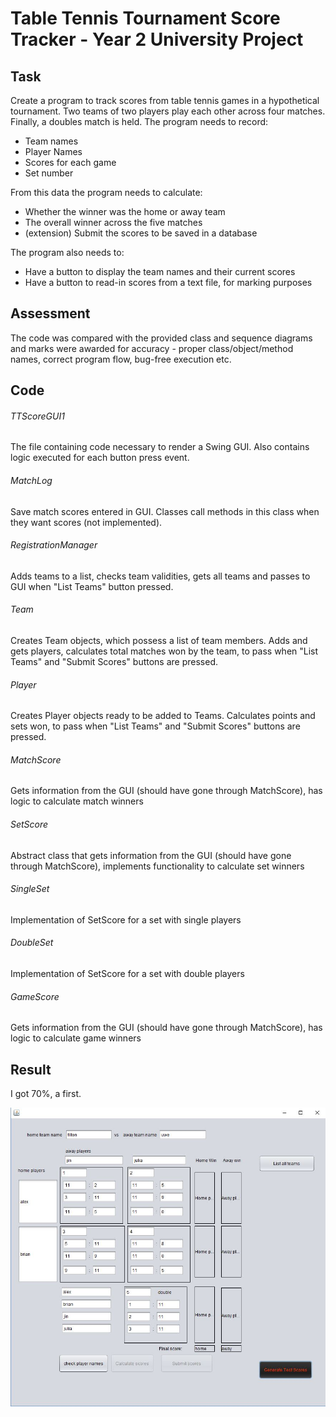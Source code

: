 # Table Tennis Tournament Score Tracker - Year 2 University Project

## Task
Create a program to track scores from table tennis games in a hypothetical tournament. Two teams of two players play each other across four matches. Finally, a doubles match is held. The program needs to record:

- Team names
- Player Names
- Scores for each game
- Set number

From this data the program needs to calculate:
- Whether the winner was the home or away team
- The overall winner across the five matches
- (extension) Submit the scores to be saved in a database

The program also needs to:
- Have a button to display the team names and their current scores
- Have a button to read-in scores from a text file, for marking purposes

## Assessment
The code was compared with the provided class and sequence diagrams and marks were awarded for accuracy - proper class/object/method names, correct program flow, bug-free execution etc.

## Code
###### TTScoreGUI1
The file containing code necessary to render a Swing GUI. Also contains logic executed for each button press event.

###### MatchLog
Save match scores entered in GUI. Classes call methods in this class when they want scores (not implemented).

###### RegistrationManager
Adds teams to a list, checks team validities, gets all teams and passes to GUI when "List Teams" button pressed.

###### Team
Creates Team objects, which possess a list of team members. Adds and gets players, calculates total matches won by the team, to pass when "List Teams" and "Submit Scores" buttons are pressed.

###### Player
Creates Player objects ready to be added to Teams. Calculates points and sets won, to pass when "List Teams" and "Submit Scores" buttons are pressed.

###### MatchScore
Gets information from the GUI (should have gone through MatchScore), has logic to calculate match winners

###### SetScore
Abstract class that gets information from the GUI (should have gone through MatchScore), implements functionality to calculate set winners

###### SingleSet
Implementation of SetScore for a set with single players

###### DoubleSet
Implementation of SetScore for a set with double players

###### GameScore
Gets information from the GUI (should have gone through MatchScore), has logic to calculate game winners

## Result
I got 70%, a first.

![Table Tennis Score Tracker Screenshot](https://github.com/adstr123/Table-Tennis-Scores/blob/master/demo.jpg)
